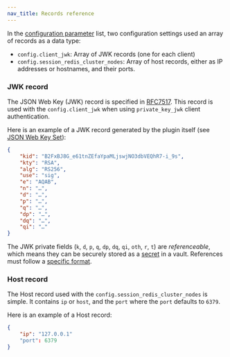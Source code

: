 ```yaml
---
nav_title: Records reference
---
```


In the [configuration parameter](/hub/kong-inc/openid-connect/configuration/) list, 
two configuration settings used an array of records as a data type:

- `config.client_jwk`: Array of JWK records (one for each client)
- `config.session_redis_cluster_nodes`: Array of host records, either as IP
addresses or hostnames, and their ports.

### JWK record

The JSON Web Key (JWK) record is specified in [RFC7517](https://datatracker.ietf.org/doc/html/rfc7517#section-4).
This record is used with the `config.client_jwk` when using `private_key_jwk` client authentication.

Here is an example of a JWK record generated by the plugin itself (see [JSON Web Key Set](/hub/kong-inc/openid-connect/api/#json-web-key-set)):

```json
{
    "kid": "B2FxBJ8G_e61tnZEfaYpaMLjswjNO3dbVEQhR7-i_9s",
    "kty": "RSA",
    "alg": "RS256",
    "use": "sig",
    "e": "AQAB",
    "n": "…",
    "d": "…",
    "p": "…",
    "q": "…",
    "dp": "…",
    "dq": "…",
    "qi": "…"
}
```

The JWK private fields (`k`, `d`, `p`, `q`, `dp`, `dq`, `qi`, `oth`, `r`, `t`) are _referenceable_,
which means they can be securely stored as a
[secret](/gateway/latest/kong-enterprise/secrets-management/getting-started/)
in a vault. References must follow a [specific format](/gateway/latest/kong-enterprise/secrets-management/reference-format/).

### Host record

The Host record used with the `config.session_redis_cluster_nodes` is simple.
It contains `ip` or `host`, and the `port` where the `port` defaults to `6379`.

Here is an example of a Host record:

```json
{
    "ip": "127.0.0.1"
    "port": 6379
}
```